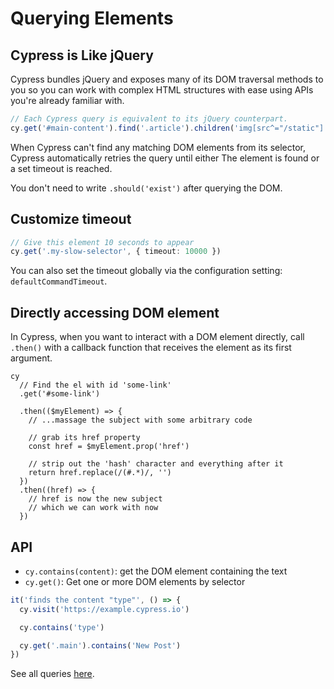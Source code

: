 # Querying Elements

## Cypress is Like jQuery

Cypress bundles jQuery and exposes many of its DOM traversal methods to you so you can work with complex HTML structures with ease using APIs you're already familiar with.

```js
// Each Cypress query is equivalent to its jQuery counterpart.
cy.get('#main-content').find('.article').children('img[src^="/static"]').first()
```

When Cypress can't find any matching DOM elements from its selector, Cypress automatically retries the query until either The element is found or a set timeout is reached.

You don't need to write `.should('exist')` after querying the DOM.

## Customize timeout

```ts
// Give this element 10 seconds to appear
cy.get('.my-slow-selector', { timeout: 10000 })
```

You can also set the timeout globally via the configuration setting: `defaultCommandTimeout`.


## Directly accessing DOM element

In Cypress, when you want to interact with a DOM element directly, call `.then()` with a callback function that receives the element as its first argument.

```tsx
cy
  // Find the el with id 'some-link'
  .get('#some-link')

  .then(($myElement) => {
    // ...massage the subject with some arbitrary code

    // grab its href property
    const href = $myElement.prop('href')

    // strip out the 'hash' character and everything after it
    return href.replace(/(#.*)/, '')
  })
  .then((href) => {
    // href is now the new subject
    // which we can work with now
  })
```


## API

- `cy.contains(content)`: get the DOM element containing the text
- `cy.get()`: Get one or more DOM elements by selector

```js
it('finds the content "type"', () => {
  cy.visit('https://example.cypress.io')

  cy.contains('type')

  cy.get('.main').contains('New Post')
})
```

See all queries [here](https://docs.cypress.io/api/commands/contains).
